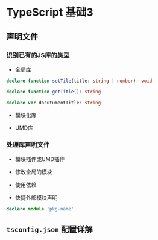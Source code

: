
# TypeScript 基础3


## 声明文件

### 识别已有的JS库的类型

- 全局库

```ts
declare function setTile(title: string | number): void

declare function getTitle(): string

declare var docutumentTitle: string
```

- 模块化库

- UMD库


### 处理库声明文件

- 模块插件或UMD插件

- 修改全局的模块

- 使用依赖

- 快捷外部模块声明

```ts
declare module 'pkg-name'
```


## `tsconfig.json` 配置详解

